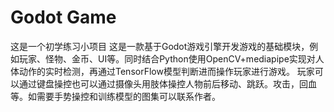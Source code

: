 # Godot Game
这是一个初学练习小项目
这是一款基于Godot游戏引擎开发游戏的基础模块，例如玩家、怪物、金币、UI等。同时结合Python使用OpenCV+mediapipe实现对人体动作的实时检测，再通过TensorFlow模型判断进而操作玩家进行游戏。
玩家可以通过键盘操控也可以通过摄像头用肢体操控人物前后移动、跳跃。攻击，回血等。如需要手势操控和训练模型的图集可以联系作者。
